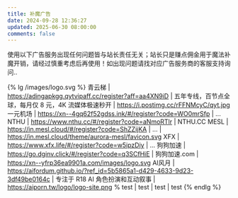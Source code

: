 ```yaml
---
title: 补魔广告
date: 2024-09-28 12:36:27
updated: 2025-06-30 08:00:00
comments: false
---
```


使用以下广告服务出现任何问题皆与站长责任无关；站长只是赚点佣金用于魔法补魔开销，请经过慎重考虑后再使用！如出现问题请找对应广告服务商的客服支持询问..

{% lg /images/logo.svg %}
青云梯 | https://adingapkgg.qytvipaff.cc/register?aff=aa4XN9iD | 五年专线，百节点全球，每月仅 8 元，4K 流媒体极速秒开 | https://i.postimg.cc/rFFNMcyC/qyt.jpg
一元机场 | https://xn--4gq62f52gdss.ink/#/register?code=WO0mrSfp | ...
NTHU | https://www.nthu.cc/#/register?code=aNmoRTlr | NTHU.CC
MESL | https://in.mesl.cloud/#/register?code=ShZZijKA | ... | https://in.mesl.cloud/theme/aurora-mesl/favicon.svg
XFX | https://www.xfx.life/#/register?code=w5ipzDiy | ...
狗狗加速 | https://go.dginv.click/#/register?code=q3SCfHiE | 狗狗加速.com | https://xn--yfrp36ea9901a.com/images/logo.svg
AI风月 | https://aifordum.github.io/?ref_id=5b5865a1-d429-4633-9d23-3df49be0164c | 专注于 R18 AI 角色扮演和互动叙事 | https://aiporn.tw/logo/logo-site.png
% test | test | test | test
{% endlg %}
